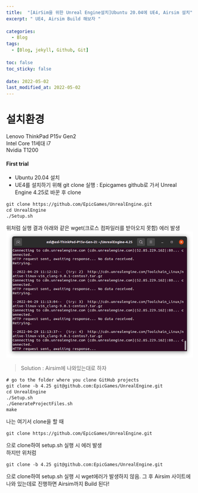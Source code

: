 ```yaml
---
title:  "[AirSim을 위한 Unreal Engine설치]Ubuntu 20.04에 UE4, Airsim 설치"
excerpt: " UE4, Airsim Build 해보자 "

categories:
  - Blog
tags:
  - [Blog, jekyll, Github, Git]

toc: false
toc_sticky: false
 
date: 2022-05-02
last_modified_at: 2022-05-02
---
```

# 설치환경
Lenovo ThinkPad P15v Gen2  
Intel Core 11세대 i7  
Nvidia T1200

#### First trial
- Ubuntu 20.04 설치  
- UE4를 설치하기 위해 git clone 실행 : Epicgames github로 가서 Unreal Engine 4.25로 바꾼 후 clone

```console
git clone https://github.com/EpicGames/UnrealEngine.git
cd UnrealEngine
./Setup.sh
```
위처럼 실행 결과 아래와 같은 wget(크로스 컴파일러를 받아오지 못함) 에러 발생
![image](/../assets/images/error.png)


> Solution : Airsim에 나와있는대로 하자  

```console
# go to the folder where you clone GitHub projects
git clone -b 4.25 git@github.com:EpicGames/UnrealEngine.git
cd UnrealEngine
./Setup.sh
./GenerateProjectFiles.sh
make
```

나는 여기서 clone을 할 때  

```
git clone https://github.com/EpicGames/UnrealEngine.git
```

으로 clone하여 setup.sh 실행 시 에러 발생  
하지만 위처럼  

```
git clone -b 4.25 git@github.com:EpicGames/UnrealEngine.git
```

으로 clone하여 setup.sh 실행 시 wget에러가 발생하지 않음. 그 후 Airsim 사이트에 나와 있는데로 진행하면 Airsim까지 Build 된다!